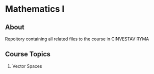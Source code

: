 # Mathematics I

## About 

Repoitory containing all related files to the course in CINVESTAV RYMA
 
 
 ## Course Topics
  1. Vector Spaces
